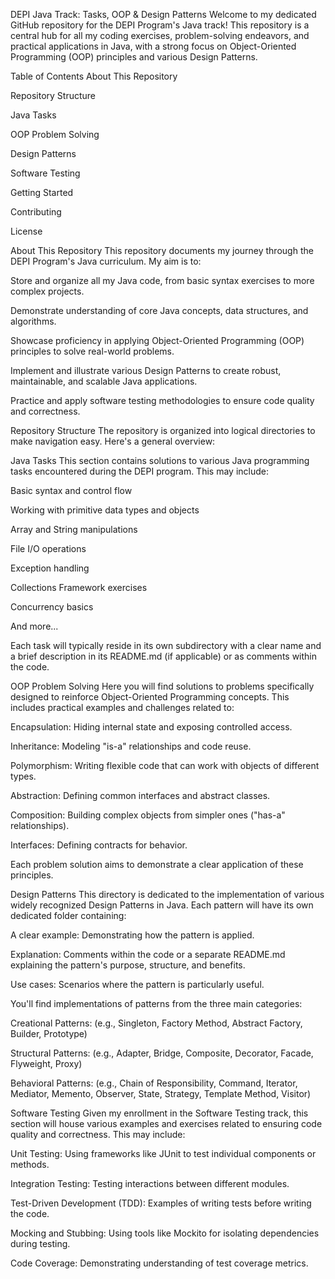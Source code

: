 DEPI Java Track: Tasks, OOP & Design Patterns
Welcome to my dedicated GitHub repository for the DEPI Program's Java track! This repository is a central hub for all my coding exercises, problem-solving endeavors, and practical applications in Java, with a strong focus on Object-Oriented Programming (OOP) principles and various Design Patterns.

Table of Contents
About This Repository

Repository Structure

Java Tasks

OOP Problem Solving

Design Patterns

Software Testing

Getting Started

Contributing

License

About This Repository
This repository documents my journey through the DEPI Program's Java curriculum. My aim is to:

Store and organize all my Java code, from basic syntax exercises to more complex projects.

Demonstrate understanding of core Java concepts, data structures, and algorithms.

Showcase proficiency in applying Object-Oriented Programming (OOP) principles to solve real-world problems.

Implement and illustrate various Design Patterns to create robust, maintainable, and scalable Java applications.

Practice and apply software testing methodologies to ensure code quality and correctness.

Repository Structure
The repository is organized into logical directories to make navigation easy. Here's a general overview:


Java Tasks
This section contains solutions to various Java programming tasks encountered during the DEPI program. This may include:

Basic syntax and control flow

Working with primitive data types and objects

Array and String manipulations

File I/O operations

Exception handling

Collections Framework exercises

Concurrency basics

And more...

Each task will typically reside in its own subdirectory with a clear name and a brief description in its README.md (if applicable) or as comments within the code.

OOP Problem Solving
Here you will find solutions to problems specifically designed to reinforce Object-Oriented Programming concepts. This includes practical examples and challenges related to:

Encapsulation: Hiding internal state and exposing controlled access.

Inheritance: Modeling "is-a" relationships and code reuse.

Polymorphism: Writing flexible code that can work with objects of different types.

Abstraction: Defining common interfaces and abstract classes.

Composition: Building complex objects from simpler ones ("has-a" relationships).

Interfaces: Defining contracts for behavior.

Each problem solution aims to demonstrate a clear application of these principles.

Design Patterns
This directory is dedicated to the implementation of various widely recognized Design Patterns in Java. Each pattern will have its own dedicated folder containing:

A clear example: Demonstrating how the pattern is applied.

Explanation: Comments within the code or a separate README.md explaining the pattern's purpose, structure, and benefits.

Use cases: Scenarios where the pattern is particularly useful.

You'll find implementations of patterns from the three main categories:

Creational Patterns: (e.g., Singleton, Factory Method, Abstract Factory, Builder, Prototype)

Structural Patterns: (e.g., Adapter, Bridge, Composite, Decorator, Facade, Flyweight, Proxy)

Behavioral Patterns: (e.g., Chain of Responsibility, Command, Iterator, Mediator, Memento, Observer, State, Strategy, Template Method, Visitor)

Software Testing
Given my enrollment in the Software Testing track, this section will house various examples and exercises related to ensuring code quality and correctness. This may include:

Unit Testing: Using frameworks like JUnit to test individual components or methods.

Integration Testing: Testing interactions between different modules.

Test-Driven Development (TDD): Examples of writing tests before writing the code.

Mocking and Stubbing: Using tools like Mockito for isolating dependencies during testing.

Code Coverage: Demonstrating understanding of test coverage metrics.